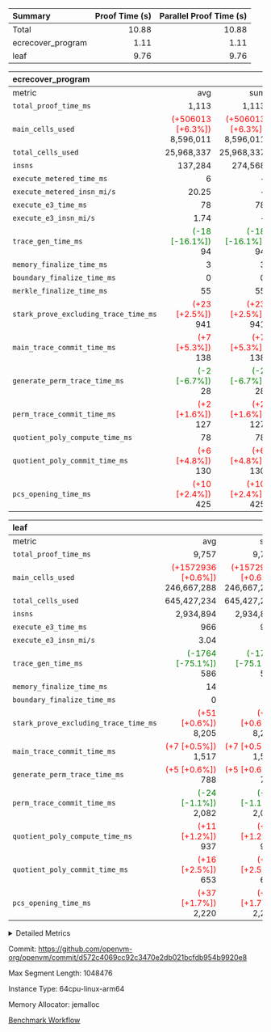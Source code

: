 | Summary | Proof Time (s) | Parallel Proof Time (s) |
|:---|---:|---:|
| Total |  10.88 |  10.88 |
| ecrecover_program |  1.11 |  1.11 |
| leaf |  9.76 |  9.76 |


| ecrecover_program |||||
|:---|---:|---:|---:|---:|
|metric|avg|sum|max|min|
| `total_proof_time_ms ` |  1,113 |  1,113 |  1,113 |  1,113 |
| `main_cells_used     ` | <span style='color: red'>(+506013 [+6.3%])</span> 8,596,011 | <span style='color: red'>(+506013 [+6.3%])</span> 8,596,011 | <span style='color: red'>(+506013 [+6.3%])</span> 8,596,011 | <span style='color: red'>(+506013 [+6.3%])</span> 8,596,011 |
| `total_cells_used    ` |  25,968,337 |  25,968,337 |  25,968,337 |  25,968,337 |
| `insns               ` |  137,284 |  274,568 |  137,284 |  137,284 |
| `execute_metered_time_ms` |  6 | -          | -          | -          |
| `execute_metered_insn_mi/s` |  20.25 | -          |  20.25 |  20.25 |
| `execute_e3_time_ms  ` |  78 |  78 |  78 |  78 |
| `execute_e3_insn_mi/s` |  1.74 | -          |  1.74 |  1.74 |
| `trace_gen_time_ms   ` | <span style='color: green'>(-18 [-16.1%])</span> 94 | <span style='color: green'>(-18 [-16.1%])</span> 94 | <span style='color: green'>(-18 [-16.1%])</span> 94 | <span style='color: green'>(-18 [-16.1%])</span> 94 |
| `memory_finalize_time_ms` |  3 |  3 |  3 |  3 |
| `boundary_finalize_time_ms` |  0 |  0 |  0 |  0 |
| `merkle_finalize_time_ms` |  55 |  55 |  55 |  55 |
| `stark_prove_excluding_trace_time_ms` | <span style='color: red'>(+23 [+2.5%])</span> 941 | <span style='color: red'>(+23 [+2.5%])</span> 941 | <span style='color: red'>(+23 [+2.5%])</span> 941 | <span style='color: red'>(+23 [+2.5%])</span> 941 |
| `main_trace_commit_time_ms` | <span style='color: red'>(+7 [+5.3%])</span> 138 | <span style='color: red'>(+7 [+5.3%])</span> 138 | <span style='color: red'>(+7 [+5.3%])</span> 138 | <span style='color: red'>(+7 [+5.3%])</span> 138 |
| `generate_perm_trace_time_ms` | <span style='color: green'>(-2 [-6.7%])</span> 28 | <span style='color: green'>(-2 [-6.7%])</span> 28 | <span style='color: green'>(-2 [-6.7%])</span> 28 | <span style='color: green'>(-2 [-6.7%])</span> 28 |
| `perm_trace_commit_time_ms` | <span style='color: red'>(+2 [+1.6%])</span> 127 | <span style='color: red'>(+2 [+1.6%])</span> 127 | <span style='color: red'>(+2 [+1.6%])</span> 127 | <span style='color: red'>(+2 [+1.6%])</span> 127 |
| `quotient_poly_compute_time_ms` |  78 |  78 |  78 |  78 |
| `quotient_poly_commit_time_ms` | <span style='color: red'>(+6 [+4.8%])</span> 130 | <span style='color: red'>(+6 [+4.8%])</span> 130 | <span style='color: red'>(+6 [+4.8%])</span> 130 | <span style='color: red'>(+6 [+4.8%])</span> 130 |
| `pcs_opening_time_ms ` | <span style='color: red'>(+10 [+2.4%])</span> 425 | <span style='color: red'>(+10 [+2.4%])</span> 425 | <span style='color: red'>(+10 [+2.4%])</span> 425 | <span style='color: red'>(+10 [+2.4%])</span> 425 |

| leaf |||||
|:---|---:|---:|---:|---:|
|metric|avg|sum|max|min|
| `total_proof_time_ms ` |  9,757 |  9,757 |  9,757 |  9,757 |
| `main_cells_used     ` | <span style='color: red'>(+1572936 [+0.6%])</span> 246,667,288 | <span style='color: red'>(+1572936 [+0.6%])</span> 246,667,288 | <span style='color: red'>(+1572936 [+0.6%])</span> 246,667,288 | <span style='color: red'>(+1572936 [+0.6%])</span> 246,667,288 |
| `total_cells_used    ` |  645,427,234 |  645,427,234 |  645,427,234 |  645,427,234 |
| `insns               ` |  2,934,894 |  2,934,894 |  2,934,894 |  2,934,894 |
| `execute_e3_time_ms  ` |  966 |  966 |  966 |  966 |
| `execute_e3_insn_mi/s` |  3.04 | -          |  3.04 |  3.04 |
| `trace_gen_time_ms   ` | <span style='color: green'>(-1764 [-75.1%])</span> 586 | <span style='color: green'>(-1764 [-75.1%])</span> 586 | <span style='color: green'>(-1764 [-75.1%])</span> 586 | <span style='color: green'>(-1764 [-75.1%])</span> 586 |
| `memory_finalize_time_ms` |  14 |  14 |  14 |  14 |
| `boundary_finalize_time_ms` |  0 |  0 |  0 |  0 |
| `stark_prove_excluding_trace_time_ms` | <span style='color: red'>(+51 [+0.6%])</span> 8,205 | <span style='color: red'>(+51 [+0.6%])</span> 8,205 | <span style='color: red'>(+51 [+0.6%])</span> 8,205 | <span style='color: red'>(+51 [+0.6%])</span> 8,205 |
| `main_trace_commit_time_ms` | <span style='color: red'>(+7 [+0.5%])</span> 1,517 | <span style='color: red'>(+7 [+0.5%])</span> 1,517 | <span style='color: red'>(+7 [+0.5%])</span> 1,517 | <span style='color: red'>(+7 [+0.5%])</span> 1,517 |
| `generate_perm_trace_time_ms` | <span style='color: red'>(+5 [+0.6%])</span> 788 | <span style='color: red'>(+5 [+0.6%])</span> 788 | <span style='color: red'>(+5 [+0.6%])</span> 788 | <span style='color: red'>(+5 [+0.6%])</span> 788 |
| `perm_trace_commit_time_ms` | <span style='color: green'>(-24 [-1.1%])</span> 2,082 | <span style='color: green'>(-24 [-1.1%])</span> 2,082 | <span style='color: green'>(-24 [-1.1%])</span> 2,082 | <span style='color: green'>(-24 [-1.1%])</span> 2,082 |
| `quotient_poly_compute_time_ms` | <span style='color: red'>(+11 [+1.2%])</span> 937 | <span style='color: red'>(+11 [+1.2%])</span> 937 | <span style='color: red'>(+11 [+1.2%])</span> 937 | <span style='color: red'>(+11 [+1.2%])</span> 937 |
| `quotient_poly_commit_time_ms` | <span style='color: red'>(+16 [+2.5%])</span> 653 | <span style='color: red'>(+16 [+2.5%])</span> 653 | <span style='color: red'>(+16 [+2.5%])</span> 653 | <span style='color: red'>(+16 [+2.5%])</span> 653 |
| `pcs_opening_time_ms ` | <span style='color: red'>(+37 [+1.7%])</span> 2,220 | <span style='color: red'>(+37 [+1.7%])</span> 2,220 | <span style='color: red'>(+37 [+1.7%])</span> 2,220 | <span style='color: red'>(+37 [+1.7%])</span> 2,220 |



<details>
<summary>Detailed Metrics</summary>

|  | keygen_time_ms | commit_exe_time_ms | app proof_time_ms | agg_layer_time_ms |
| --- | --- | --- | --- |
|  | 48 | 10 | 1,419 | 10,851 | 

| group | single_leaf_agg_time_ms | prove_segment_time_ms | num_children | memory_to_vec_partition_time_ms | insns | fri.log_blowup | execute_metered_time_ms | execute_metered_insn_mi/s | compute_user_public_values_proof_time_ms |
| --- | --- | --- | --- | --- | --- | --- | --- | --- | --- |
| ecrecover_program |  | 1,368 |  | 7 | 137,284 | 1 | 6 | 20.25 | 38 | 
| leaf | 10,850 |  | 1 |  |  | 1 |  |  |  | 

| group | air_name | quotient_deg | interactions | constraints |
| --- | --- | --- | --- | --- |
| ecrecover_program | AccessAdapterAir<16> | 2 | 5 | 12 | 
| ecrecover_program | AccessAdapterAir<2> | 2 | 5 | 12 | 
| ecrecover_program | AccessAdapterAir<32> | 2 | 5 | 12 | 
| ecrecover_program | AccessAdapterAir<4> | 2 | 5 | 12 | 
| ecrecover_program | AccessAdapterAir<8> | 2 | 5 | 12 | 
| ecrecover_program | BitwiseOperationLookupAir<8> | 2 | 2 | 4 | 
| ecrecover_program | KeccakVmAir | 2 | 321 | 4,513 | 
| ecrecover_program | MemoryMerkleAir<8> | 2 | 4 | 39 | 
| ecrecover_program | PersistentBoundaryAir<8> | 2 | 3 | 7 | 
| ecrecover_program | PhantomAir | 2 | 3 | 5 | 
| ecrecover_program | Poseidon2PeripheryAir<BabyBearParameters>, 1> | 2 | 1 | 286 | 
| ecrecover_program | ProgramAir | 1 | 1 | 4 | 
| ecrecover_program | RangeTupleCheckerAir<2> | 1 | 1 | 4 | 
| ecrecover_program | Rv32HintStoreAir | 2 | 18 | 28 | 
| ecrecover_program | VariableRangeCheckerAir | 1 | 1 | 4 | 
| ecrecover_program | VmAirWrapper<Rv32BaseAluAdapterAir, BaseAluCoreAir<4, 8> | 2 | 20 | 37 | 
| ecrecover_program | VmAirWrapper<Rv32BaseAluAdapterAir, LessThanCoreAir<4, 8> | 2 | 18 | 40 | 
| ecrecover_program | VmAirWrapper<Rv32BaseAluAdapterAir, ShiftCoreAir<4, 8> | 2 | 24 | 91 | 
| ecrecover_program | VmAirWrapper<Rv32BranchAdapterAir, BranchEqualCoreAir<4> | 2 | 11 | 20 | 
| ecrecover_program | VmAirWrapper<Rv32BranchAdapterAir, BranchLessThanCoreAir<4, 8> | 2 | 13 | 35 | 
| ecrecover_program | VmAirWrapper<Rv32CondRdWriteAdapterAir, Rv32JalLuiCoreAir> | 2 | 10 | 18 | 
| ecrecover_program | VmAirWrapper<Rv32IsEqualModAdapterAir<2, 1, 32, 32>, ModularIsEqualCoreAir<32, 4, 8> | 2 | 25 | 225 | 
| ecrecover_program | VmAirWrapper<Rv32JalrAdapterAir, Rv32JalrCoreAir> | 2 | 16 | 20 | 
| ecrecover_program | VmAirWrapper<Rv32LoadStoreAdapterAir, LoadSignExtendCoreAir<4, 8> | 2 | 18 | 33 | 
| ecrecover_program | VmAirWrapper<Rv32LoadStoreAdapterAir, LoadStoreCoreAir<4> | 2 | 17 | 40 | 
| ecrecover_program | VmAirWrapper<Rv32MultAdapterAir, DivRemCoreAir<4, 8> | 2 | 25 | 84 | 
| ecrecover_program | VmAirWrapper<Rv32MultAdapterAir, MulHCoreAir<4, 8> | 2 | 24 | 31 | 
| ecrecover_program | VmAirWrapper<Rv32MultAdapterAir, MultiplicationCoreAir<4, 8> | 2 | 19 | 19 | 
| ecrecover_program | VmAirWrapper<Rv32RdWriteAdapterAir, Rv32AuipcCoreAir> | 2 | 12 | 14 | 
| ecrecover_program | VmAirWrapper<Rv32VecHeapAdapterAir<1, 2, 2, 32, 32>, FieldExpressionCoreAir> | 2 | 415 | 480 | 
| ecrecover_program | VmAirWrapper<Rv32VecHeapAdapterAir<2, 1, 1, 32, 32>, FieldExpressionCoreAir> | 2 | 158 | 190 | 
| ecrecover_program | VmAirWrapper<Rv32VecHeapAdapterAir<2, 2, 2, 32, 32>, FieldExpressionCoreAir> | 2 | 428 | 457 | 
| ecrecover_program | VmConnectorAir | 2 | 5 | 11 | 
| leaf | AccessAdapterAir<2> | 2 | 5 | 12 | 
| leaf | AccessAdapterAir<4> | 2 | 5 | 12 | 
| leaf | AccessAdapterAir<8> | 2 | 5 | 12 | 
| leaf | FriReducedOpeningAir | 2 | 39 | 71 | 
| leaf | JalRangeCheckAir | 2 | 9 | 14 | 
| leaf | NativePoseidon2Air<BabyBearParameters>, 1> | 2 | 136 | 572 | 
| leaf | PhantomAir | 2 | 3 | 5 | 
| leaf | ProgramAir | 1 | 1 | 4 | 
| leaf | VariableRangeCheckerAir | 1 | 1 | 4 | 
| leaf | VmAirWrapper<AluNativeAdapterAir, FieldArithmeticCoreAir> | 2 | 15 | 27 | 
| leaf | VmAirWrapper<BranchNativeAdapterAir, BranchEqualCoreAir<1> | 2 | 11 | 25 | 
| leaf | VmAirWrapper<NativeAdapterAir<2, 0>, PublicValuesCoreAir> | 2 | 11 | 30 | 
| leaf | VmAirWrapper<NativeLoadStoreAdapterAir<1>, NativeLoadStoreCoreAir<1> | 2 | 15 | 20 | 
| leaf | VmAirWrapper<NativeLoadStoreAdapterAir<4>, NativeLoadStoreCoreAir<4> | 2 | 15 | 20 | 
| leaf | VmAirWrapper<NativeVectorizedAdapterAir<4>, FieldExtensionCoreAir> | 2 | 15 | 27 | 
| leaf | VmConnectorAir | 2 | 5 | 11 | 
| leaf | VolatileBoundaryAir | 2 | 7 | 19 | 

| group | air_name | idx | rows | prep_cols | perm_cols | main_cols | cells |
| --- | --- | --- | --- | --- | --- | --- | --- |
| leaf | AccessAdapterAir<2> | 0 | 1,048,576 |  | 16 | 11 | 28,311,552 | 
| leaf | AccessAdapterAir<4> | 0 | 524,288 |  | 16 | 13 | 15,204,352 | 
| leaf | AccessAdapterAir<8> | 0 | 32,768 |  | 16 | 17 | 1,081,344 | 
| leaf | FriReducedOpeningAir | 0 | 4,194,304 |  | 84 | 27 | 465,567,744 | 
| leaf | JalRangeCheckAir | 0 | 65,536 |  | 28 | 12 | 2,621,440 | 
| leaf | NativePoseidon2Air<BabyBearParameters>, 1> | 0 | 262,144 |  | 312 | 398 | 186,122,240 | 
| leaf | PhantomAir | 0 | 32,768 |  | 12 | 6 | 589,824 | 
| leaf | ProgramAir | 0 | 524,288 |  | 8 | 10 | 9,437,184 | 
| leaf | VariableRangeCheckerAir | 0 | 262,144 | 2 | 8 | 1 | 2,359,296 | 
| leaf | VmAirWrapper<AluNativeAdapterAir, FieldArithmeticCoreAir> | 0 | 2,097,152 |  | 36 | 29 | 136,314,880 | 
| leaf | VmAirWrapper<BranchNativeAdapterAir, BranchEqualCoreAir<1> | 0 | 524,288 |  | 28 | 23 | 26,738,688 | 
| leaf | VmAirWrapper<NativeAdapterAir<2, 0>, PublicValuesCoreAir> | 0 | 64 |  | 28 | 27 | 3,520 | 
| leaf | VmAirWrapper<NativeLoadStoreAdapterAir<1>, NativeLoadStoreCoreAir<1> | 0 | 1,048,576 |  | 40 | 21 | 63,963,136 | 
| leaf | VmAirWrapper<NativeLoadStoreAdapterAir<4>, NativeLoadStoreCoreAir<4> | 0 | 262,144 |  | 40 | 27 | 17,563,648 | 
| leaf | VmAirWrapper<NativeVectorizedAdapterAir<4>, FieldExtensionCoreAir> | 0 | 262,144 |  | 36 | 38 | 19,398,656 | 
| leaf | VmConnectorAir | 0 | 2 | 1 | 16 | 5 | 42 | 
| leaf | VolatileBoundaryAir | 0 | 524,288 |  | 20 | 12 | 16,777,216 | 

| group | air_name | segment | rows | prep_cols | perm_cols | main_cols | cells |
| --- | --- | --- | --- | --- | --- | --- | --- |
| ecrecover_program | AccessAdapterAir<16> | 0 | 4,096 |  | 16 | 25 | 167,936 | 
| ecrecover_program | AccessAdapterAir<32> | 0 | 2,048 |  | 16 | 41 | 116,736 | 
| ecrecover_program | AccessAdapterAir<8> | 0 | 16,384 |  | 16 | 17 | 540,672 | 
| ecrecover_program | BitwiseOperationLookupAir<8> | 0 | 65,536 | 3 | 8 | 2 | 655,360 | 
| ecrecover_program | KeccakVmAir | 0 | 128 |  | 1,056 | 3,163 | 540,032 | 
| ecrecover_program | MemoryMerkleAir<8> | 0 | 4,096 |  | 16 | 32 | 196,608 | 
| ecrecover_program | PersistentBoundaryAir<8> | 0 | 4,096 |  | 12 | 20 | 131,072 | 
| ecrecover_program | PhantomAir | 0 | 16 |  | 12 | 6 | 288 | 
| ecrecover_program | Poseidon2PeripheryAir<BabyBearParameters>, 1> | 0 | 4,096 |  | 8 | 300 | 1,261,568 | 
| ecrecover_program | ProgramAir | 0 | 32,768 |  | 8 | 10 | 589,824 | 
| ecrecover_program | RangeTupleCheckerAir<2> | 0 | 524,288 | 2 | 8 | 1 | 4,718,592 | 
| ecrecover_program | Rv32HintStoreAir | 0 | 256 |  | 44 | 32 | 19,456 | 
| ecrecover_program | VariableRangeCheckerAir | 0 | 262,144 | 2 | 8 | 1 | 2,359,296 | 
| ecrecover_program | VmAirWrapper<Rv32BaseAluAdapterAir, BaseAluCoreAir<4, 8> | 0 | 65,536 |  | 52 | 36 | 5,767,168 | 
| ecrecover_program | VmAirWrapper<Rv32BaseAluAdapterAir, LessThanCoreAir<4, 8> | 0 | 4,096 |  | 40 | 37 | 315,392 | 
| ecrecover_program | VmAirWrapper<Rv32BaseAluAdapterAir, ShiftCoreAir<4, 8> | 0 | 16,384 |  | 52 | 53 | 1,720,320 | 
| ecrecover_program | VmAirWrapper<Rv32BranchAdapterAir, BranchEqualCoreAir<4> | 0 | 16,384 |  | 28 | 26 | 884,736 | 
| ecrecover_program | VmAirWrapper<Rv32BranchAdapterAir, BranchLessThanCoreAir<4, 8> | 0 | 4,096 |  | 32 | 32 | 262,144 | 
| ecrecover_program | VmAirWrapper<Rv32CondRdWriteAdapterAir, Rv32JalLuiCoreAir> | 0 | 4,096 |  | 28 | 18 | 188,416 | 
| ecrecover_program | VmAirWrapper<Rv32IsEqualModAdapterAir<2, 1, 32, 32>, ModularIsEqualCoreAir<32, 4, 8> | 0 | 4,096 |  | 56 | 166 | 909,312 | 
| ecrecover_program | VmAirWrapper<Rv32JalrAdapterAir, Rv32JalrCoreAir> | 0 | 4,096 |  | 36 | 28 | 262,144 | 
| ecrecover_program | VmAirWrapper<Rv32LoadStoreAdapterAir, LoadSignExtendCoreAir<4, 8> | 0 | 8,192 |  | 52 | 36 | 720,896 | 
| ecrecover_program | VmAirWrapper<Rv32LoadStoreAdapterAir, LoadStoreCoreAir<4> | 0 | 65,536 |  | 52 | 41 | 6,094,848 | 
| ecrecover_program | VmAirWrapper<Rv32MultAdapterAir, MulHCoreAir<4, 8> | 0 | 8 |  | 72 | 39 | 888 | 
| ecrecover_program | VmAirWrapper<Rv32MultAdapterAir, MultiplicationCoreAir<4, 8> | 0 | 32 |  | 52 | 31 | 2,656 | 
| ecrecover_program | VmAirWrapper<Rv32RdWriteAdapterAir, Rv32AuipcCoreAir> | 0 | 2,048 |  | 28 | 20 | 98,304 | 
| ecrecover_program | VmAirWrapper<Rv32VecHeapAdapterAir<1, 2, 2, 32, 32>, FieldExpressionCoreAir> | 0 | 2,048 |  | 836 | 547 | 2,832,384 | 
| ecrecover_program | VmAirWrapper<Rv32VecHeapAdapterAir<2, 1, 1, 32, 32>, FieldExpressionCoreAir> | 0 | 32 |  | 320 | 263 | 18,656 | 
| ecrecover_program | VmAirWrapper<Rv32VecHeapAdapterAir<2, 2, 2, 32, 32>, FieldExpressionCoreAir> | 0 | 1,024 |  | 860 | 625 | 1,520,640 | 
| ecrecover_program | VmConnectorAir | 0 | 2 | 1 | 16 | 5 | 42 | 

| group | idx | trace_gen_time_ms | total_proof_time_ms | total_cells_used | total_cells | stark_prove_excluding_trace_time_ms | quotient_poly_compute_time_ms | quotient_poly_commit_time_ms | perm_trace_commit_time_ms | pcs_opening_time_ms | memory_finalize_time_ms | main_trace_commit_time_ms | main_cells_used | insns | generate_perm_trace_time_ms | execute_e3_time_ms | execute_e3_insn_mi/s | boundary_finalize_time_ms |
| --- | --- | --- | --- | --- | --- | --- | --- | --- | --- | --- | --- | --- | --- | --- | --- | --- | --- | --- |
| leaf | 0 | 586 | 9,757 | 645,427,234 | 992,054,762 | 8,205 | 937 | 653 | 2,082 | 2,220 | 14 | 1,517 | 246,667,288 | 2,934,894 | 788 | 966 | 3.04 | 0 | 

| group | idx | trace_height_constraint | weighted_sum | threshold |
| --- | --- | --- | --- | --- |
| leaf | 0 | 0 | 18,022,532 | 2,013,265,921 | 
| leaf | 0 | 1 | 122,388,736 | 2,013,265,921 | 
| leaf | 0 | 2 | 9,011,266 | 2,013,265,921 | 
| leaf | 0 | 3 | 122,487,044 | 2,013,265,921 | 
| leaf | 0 | 4 | 524,288 | 2,013,265,921 | 
| leaf | 0 | 5 | 273,220,298 | 2,013,265,921 | 

| group | segment | trace_gen_time_ms | total_proof_time_ms | total_cells_used | total_cells | stark_prove_excluding_trace_time_ms | quotient_poly_compute_time_ms | quotient_poly_commit_time_ms | perm_trace_commit_time_ms | pcs_opening_time_ms | merkle_finalize_time_ms | memory_to_vec_partition_time_ms | memory_finalize_time_ms | main_trace_commit_time_ms | main_cells_used | insns | generate_perm_trace_time_ms | execute_e3_time_ms | execute_e3_insn_mi/s | boundary_finalize_time_ms |
| --- | --- | --- | --- | --- | --- | --- | --- | --- | --- | --- | --- | --- | --- | --- | --- | --- | --- | --- | --- | --- |
| ecrecover_program | 0 | 94 | 1,113 | 25,968,337 | 32,925,330 | 941 | 78 | 130 | 127 | 425 | 55 | 7 | 3 | 138 | 8,596,011 | 137,284 | 28 | 78 | 1.74 | 0 | 

| group | segment | trace_height_constraint | weighted_sum | threshold |
| --- | --- | --- | --- | --- |
| ecrecover_program | 0 | 0 | 396,372 | 2,013,265,921 | 
| ecrecover_program | 0 | 1 | 1,239,280 | 2,013,265,921 | 
| ecrecover_program | 0 | 2 | 198,186 | 2,013,265,921 | 
| ecrecover_program | 0 | 3 | 2,663,748 | 2,013,265,921 | 
| ecrecover_program | 0 | 4 | 16,384 | 2,013,265,921 | 
| ecrecover_program | 0 | 5 | 8,192 | 2,013,265,921 | 
| ecrecover_program | 0 | 6 | 471,272 | 2,013,265,921 | 
| ecrecover_program | 0 | 7 | 192 | 2,013,265,921 | 
| ecrecover_program | 0 | 8 | 5,947,994 | 2,013,265,921 | 

</details>


Commit: https://github.com/openvm-org/openvm/commit/d572c4069cc92c3470e2db021bcfdb954b9920e8

Max Segment Length: 1048476

Instance Type: 64cpu-linux-arm64

Memory Allocator: jemalloc

[Benchmark Workflow](https://github.com/openvm-org/openvm/actions/runs/16544856547)

